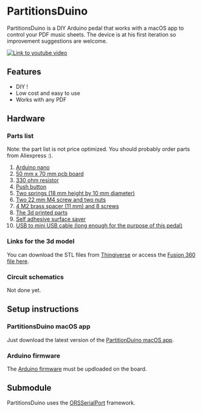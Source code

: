 # PartitionsDuino
PartitionsDuino is a DIY Arduino pedal that works with a macOS app to control your PDF music sheets. The device is at his first iteration so improvement suggestions are welcome. 

[![Link to youtube video](https://img.youtube.com/vi/lNyFzvCHKQ4/0.jpg)](https://www.youtube.com/watch?v=lNyFzvCHKQ4)

## Features 
* DIY ! 
* Low cost and easy to use 
* Works with any PDF 

## Hardware 

### Parts list

Note: the part list is not price optimized. You should probably order parts from Aliexpress :). 
1. [Arduino nano][1]
2. [50 mm x 70 mm pcb board][5]
3. [330 ohm resistor][6] 
4. [Push button][7]
5. [Two springs (18 mm height by 10 mm diameter)][8]
6. [Two 22 mm M4 screw and two nuts][9]
7. [4 M2 brass spacer (11 mm) and 8 screws][10]
8. [The 3d printed parts][12]
9. [Self adhesive surface saver][11]
10. [USB to mini USB cable (long enough for the purpose of this pedal)][13]

### Links for the 3d model
You can download the STL files from [Thingiverse][12] or access the [Fusion 360 file here][14]. 

### Circuit schematics 
Not done yet. 

## Setup instructions
### PartitionsDuino macOS app 
Just download the latest version of the [PartitionDuino macOS app][3]. 

### Arduino firmware 
The [Arduino firmware][4] must be updloaded on the board. 

## Submodule 
PartitionsDuino uses the [ORSSerialPort][2] framework.


[1]: https://www.amazon.ca/Longruenr-ATmega328P-Controller-Module-Arduino/dp/B01N7I0W77/ref=sr_1_3_sspa?s=electronics&ie=UTF8&qid=1520712415&sr=1-3-spons&keywords=arduino+nano&psc=1
[2]: https://github.com/armadsen/ORSSerialPort
[3]: https://github.com/MxBoud/PartitionsDuino/releases
[4]: https://github.com/MxBoud/PartitionsDuino/tree/master/ArduinoFirmware/PartitionsDuino
[5]: https://www.amazon.ca/Elegoo-Prototype-Soldering-Compatible-Arduino/dp/B073173QL5/ref=sr_1_3?ie=UTF8&qid=1520711774&sr=8-3&keywords=pcb+board
[6]: https://www.amazon.ca/kuman-Assortment-Prototype-Breadboard-Rasbperry/dp/B073ZC6SF9/ref=sr_1_1?s=hi&ie=UTF8&qid=1520711845&sr=1-1&keywords=resistors
[7]: https://www.amazon.ca/SODIAL-6x6x5mm-Through-Momentary-Tactile/dp/B00QLTT8ZC/ref=sr_1_22?s=hi&ie=UTF8&qid=1520711883&sr=1-22&keywords=push+button
[8]: https://www.amazon.ca/Performance-Tool-W5200-Spring-Assortment/dp/B0002KO1X0/ref=sr_1_2?s=hi&ie=UTF8&qid=1520711935&sr=1-2&keywords=springs
[9]: https://www.amazon.ca/LANIAKEA-Socket-Stainless-Storage-Organizer/dp/B075JDZ413/ref=sr_1_18?s=hi&ie=UTF8&qid=1520712003&sr=1-18&keywords=m4+screw
[10]: https://www.amazon.ca/Hilitchi-360pcs-Female-Standoff-Assortment/dp/B013ZWM1F6/ref=sr_1_2?s=hi&ie=UTF8&qid=1520712188&sr=1-2&keywords=M2+brass+spacer
[11]: https://www.amazon.ca/Self-Adhesive-Feet-Door-Furniture-Bumpers-Clear-Cylindrical/dp/B01FQHUJWU/ref=sr_1_2?s=hi&ie=UTF8&qid=1520712257&sr=1-2&keywords=adhesive+surface+saver
[12]: https://www.thingiverse.com/thing:2821565
[13]: https://www.amazon.ca/AmazonBasics-USB-2-0-Cable-Male/dp/B00NH11N5A/ref=sr_1_4?s=electronics&ie=UTF8&qid=1520712392&sr=1-4&keywords=Usb+mini+cable
[14]: http://a360.co/2IdPVL7
